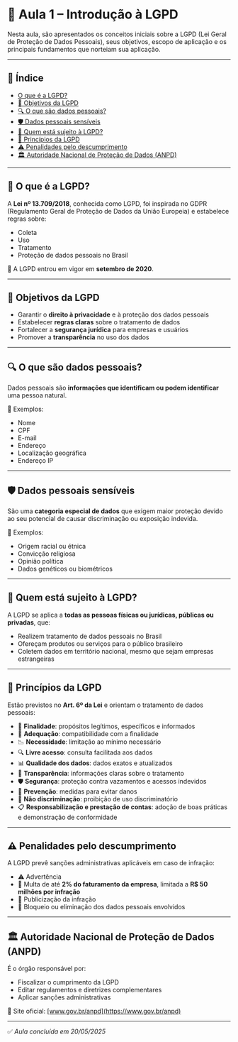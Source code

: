 # 📘 Aula 1 – Introdução à LGPD

Nesta aula, são apresentados os conceitos iniciais sobre a LGPD (Lei Geral de Proteção de Dados Pessoais), seus objetivos, escopo de aplicação e os principais fundamentos que norteiam sua aplicação.

---

## 📌 Índice

- [O que é a LGPD?](#-o-que-é-a-lgpd)
- [🎯 Objetivos da LGPD](#-objetivos-da-lgpd)
- [🔍 O que são dados pessoais?](#o-que-são-dados-pessoais)
- [🛡️ Dados pessoais sensíveis](#-dados-pessoais-sensíveis)
- [🏢 Quem está sujeito à LGPD?](#quem-está-sujeito-à-lgpd)
- [🧱 Princípios da LGPD](#princípios-da-lgpd)
- [⚠️ Penalidades pelo descumprimento](#penalidades-pelo-descumprimento)
- [🏛️ Autoridade Nacional de Proteção de Dados (ANPD)](#autoridade-nacional-de-proteção-de-dados-anpd)

---

## 📖 O que é a LGPD?

A **Lei nº 13.709/2018**, conhecida como LGPD, foi inspirada no GDPR (Regulamento Geral de Proteção de Dados da União Europeia) e estabelece regras sobre:

- Coleta
- Uso
- Tratamento
- Proteção de dados pessoais no Brasil

📅 A LGPD entrou em vigor em **setembro de 2020**.

---

## 🎯 Objetivos da LGPD

- Garantir o **direito à privacidade** e à proteção dos dados pessoais
- Estabelecer **regras claras** sobre o tratamento de dados
- Fortalecer a **segurança jurídica** para empresas e usuários
- Promover a **transparência** no uso dos dados

---

## 🔍 O que são dados pessoais?

Dados pessoais são **informações que identificam ou podem identificar** uma pessoa natural.

📌 Exemplos:
- Nome
- CPF
- E-mail
- Endereço
- Localização geográfica
- Endereço IP

---

## 🛡️ Dados pessoais sensíveis

São uma **categoria especial de dados** que exigem maior proteção devido ao seu potencial de causar discriminação ou exposição indevida.

📌 Exemplos:
- Origem racial ou étnica
- Convicção religiosa
- Opinião política
- Dados genéticos ou biométricos

---

## 🏢 Quem está sujeito à LGPD?

A LGPD se aplica a **todas as pessoas físicas ou jurídicas, públicas ou privadas**, que:

- Realizem tratamento de dados pessoais no Brasil
- Ofereçam produtos ou serviços para o público brasileiro
- Coletem dados em território nacional, mesmo que sejam empresas estrangeiras

---

## 🧱 Princípios da LGPD

Estão previstos no **Art. 6º da Lei** e orientam o tratamento de dados pessoais:

- 🎯 **Finalidade**: propósitos legítimos, específicos e informados
- 🧩 **Adequação**: compatibilidade com a finalidade
- 📉 **Necessidade**: limitação ao mínimo necessário
- 🔍 **Livre acesso**: consulta facilitada aos dados
- 📊 **Qualidade dos dados**: dados exatos e atualizados
- 🧾 **Transparência**: informações claras sobre o tratamento
- 🛡️ **Segurança**: proteção contra vazamentos e acessos indevidos
- 🚧 **Prevenção**: medidas para evitar danos
- 🚫 **Não discriminação**: proibição de uso discriminatório
- 📋 **Responsabilização e prestação de contas**: adoção de boas práticas e demonstração de conformidade

---

## ⚠️ Penalidades pelo descumprimento

A LGPD prevê sanções administrativas aplicáveis em caso de infração:

- ⚠️ Advertência
- 💸 Multa de até **2% do faturamento da empresa**, limitada a **R$ 50 milhões por infração**
- 📢 Publicização da infração
- 🛑 Bloqueio ou eliminação dos dados pessoais envolvidos

---

## 🏛️ Autoridade Nacional de Proteção de Dados (ANPD)

É o órgão responsável por:

- Fiscalizar o cumprimento da LGPD
- Editar regulamentos e diretrizes complementares
- Aplicar sanções administrativas

🔗 Site oficial: [www.gov.br/anpd](https://www.gov.br/anpd)

---

✅ *Aula concluída em 20/05/2025*

